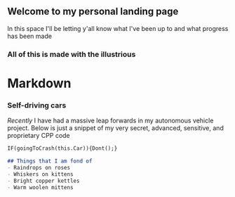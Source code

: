 ## Welcome to my personal landing page

In this space I'll be letting y'all know what I've been up to and what progress has been made

### All of this is made with the illustrious
# Markdown

### Self-driving cars
*Recently* I have had a massive leap forwards in my autonomous vehicle project. Below is just
a snippet of my very secret, advanced, sensitive, and proprietary CPP code
```markdown
IF(goingToCrash(this.Car)){Dont();}

## Things that I am fond of
- Raindrops on roses
- Whiskers on kittens
- Bright copper kettles
- Warm woolen mittens
